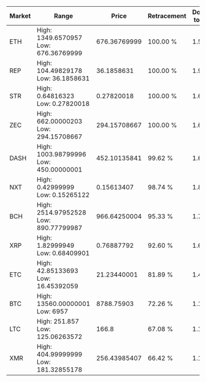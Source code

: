 | Market | Range | Price| Retracement | Doubles to 50% |
| --- | --- | --- | --- | --- |
| ETH | High: 1349.6570957<br />Low: 676.36769999 | 676.36769999 | 100.00 % | 1.50 |
| REP | High: 104.49829178<br />Low: 36.1858631 | 36.1858631 | 100.00 % | 1.94 |
| STR | High: 0.64816323<br />Low: 0.27820018 | 0.27820018 | 100.00 % | 1.66 |
| ZEC | High: 662.00000203<br />Low: 294.15708667 | 294.15708667 | 100.00 % | 1.63 |
| DASH | High: 1003.98799996<br />Low: 450.00000001 | 452.10135841 | 99.62 % | 1.61 |
| NXT | High: 0.42999999<br />Low: 0.15265122 | 0.15613407 | 98.74 % | 1.87 |
| BCH | High: 2514.97952528<br />Low: 890.77799987 | 966.64250004 | 95.33 % | 1.76 |
| XRP | High: 1.82999949<br />Low: 0.68409901 | 0.76887792 | 92.60 % | 1.63 |
| ETC | High: 42.85133693<br />Low: 16.45392059 | 21.23440001 | 81.89 % | 1.40 |
| BTC | High: 13560.00000001<br />Low: 6957 | 8788.75903 | 72.26 % | 1.17 |
| LTC | High: 251.857<br />Low: 125.06263572 | 166.8 | 67.08 % | 1.13 |
| XMR | High: 404.99999999<br />Low: 181.32855178 | 256.43985407 | 66.42 % | 1.14 |
